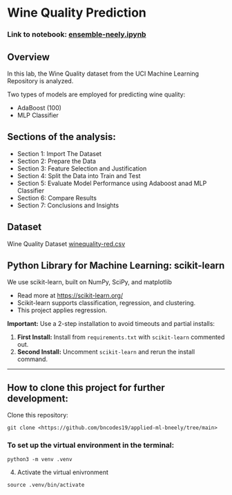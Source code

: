 # Wine Quality Prediction

### Link to notebook: [ensemble-neely.ipynb](https://github.com/bncodes19/applied-ml-bneely/blob/main/lab05/ensemble-neely.ipynb)

## Overview
In this lab, the Wine Quality dataset from the UCI Machine Learning Repository is analyzed. 

Two types of models are employed for predicting wine quality:
- AdaBoost (100)
- MLP Classifier

## Sections of the analysis:
- Section 1: Import The Dataset
- Section 2: Prepare the Data
- Section 3: Feature Selection and Justification
- Section 4: Split the Data into Train and Test
- Section 5: Evaluate Model Performance using Adaboost anad MLP Classifier 
- Section 6: Compare Results
- Section 7: Conclusions and Insights

## Dataset 
Wine Quality Dataset
[winequality-red.csv](https://github.com/bncodes19/applied-ml-bneely/blob/main/lab05/winequality-red.csv)

## Python Library for Machine Learning: scikit-learn
We use scikit-learn, built on NumPy, SciPy, and matplotlib
   - Read more at <https://scikit-learn.org/>
   - Scikit-learn supports classification, regression, and clustering.
   - This project applies regression.

**Important:** Use a 2-step installation to avoid timeouts and partial installs:  
1. **First Install:** Install from `requirements.txt` with `scikit-learn` commented out.  
2. **Second Install:** Uncomment `scikit-learn` and rerun the install command.

---

## How to clone this project for further development:
Clone this repository:  
```shell
git clone <https://github.com/bncodes19/applied-ml-bneely/tree/main>
```
### To set up the virtual environment in the terminal:
``` shell
python3 -m venv .venv
```
4. Activate the virtual enivronment
``` shell
source .venv/bin/activate
```